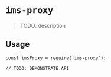 # `ims-proxy`

> TODO: description

## Usage

```
const imsProxy = require('ims-proxy');

// TODO: DEMONSTRATE API
```
